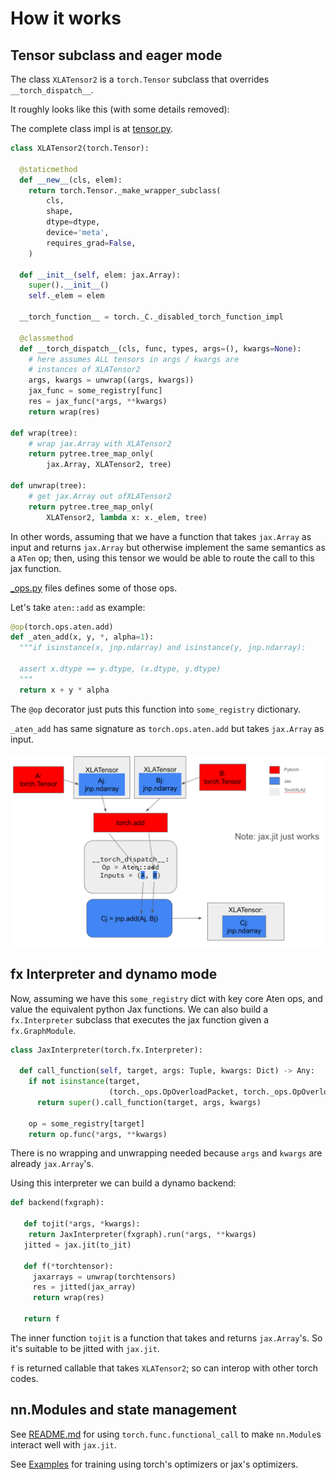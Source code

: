 How it works
============


## Tensor subclass and eager mode

The class `XLATensor2` is a `torch.Tensor` subclass
that overrides `__torch_dispatch__`.

It roughly looks like this (with some details removed):

The complete class impl is at [tensor.py](../torch_xla2/tensor.py).

```python
class XLATensor2(torch.Tensor):

  @staticmethod
  def __new__(cls, elem):
    return torch.Tensor._make_wrapper_subclass(
        cls,
        shape,
        dtype=dtype,
        device='meta',
        requires_grad=False,
    )

  def __init__(self, elem: jax.Array):
    super().__init__()
    self._elem = elem

  __torch_function__ = torch._C._disabled_torch_function_impl

  @classmethod
  def __torch_dispatch__(cls, func, types, args=(), kwargs=None):
    # here assumes ALL tensors in args / kwargs are 
    # instances of XLATensor2
    args, kwargs = unwrap((args, kwargs))
    jax_func = some_registry[func]
    res = jax_func(*args, **kwargs)
    return wrap(res)

def wrap(tree):
    # wrap jax.Array with XLATensor2
    return pytree.tree_map_only(
        jax.Array, XLATensor2, tree)

def unwrap(tree):
    # get jax.Array out ofXLATensor2
    return pytree.tree_map_only(
        XLATensor2, lambda x: x._elem, tree)
```

In other words, assuming that we have a function
that takes `jax.Array` as input and returns `jax.Array`
but otherwise implement the same semantics
as a `ATen` op; then, using this tensor we would 
be able to route the call to this jax function.

[_ops.py](../torch_xla2/_ops.py) files defines some of those ops.

Let's take `aten::add` as example:

```python
@op(torch.ops.aten.add)
def _aten_add(x, y, *, alpha=1):
  """if isinstance(x, jnp.ndarray) and isinstance(y, jnp.ndarray):

  assert x.dtype == y.dtype, (x.dtype, y.dtype)
  """
  return x + y * alpha
```

The `@op` decorator just puts this function into `some_registry` dictionary.

`_aten_add` has same signature as `torch.ops.aten.add` but takes `jax.Array` as
input.

![](dispatch.png)


## fx Interpreter and dynamo mode

Now, assuming we have this `some_registry` dict with key core Aten ops,
and value the equivalent python Jax functions. We can also build a `fx.Interpreter`
subclass that executes the jax function given a `fx.GraphModule`.


```python
class JaxInterpreter(torch.fx.Interpreter):

  def call_function(self, target, args: Tuple, kwargs: Dict) -> Any:
    if not isinstance(target,
                      (torch._ops.OpOverloadPacket, torch._ops.OpOverload)):
      return super().call_function(target, args, kwargs)

    op = some_registry[target]
    return op.func(*args, **kwargs)
```

There is no wrapping and unwrapping needed because `args` and `kwargs` are 
already `jax.Array`'s.

Using this interpreter we can build a dynamo backend:

```python
def backend(fxgraph):

   def tojit(*args, *kwargs):
    return JaxInterpreter(fxgraph).run(*args, **kwargs)
   jitted = jax.jit(to_jit)

   def f(*torchtensor):
     jaxarrays = unwrap(torchtensors)
     res = jitted(jax_array)
     return wrap(res)

   return f
```

The inner function `tojit` is a function that takes and returns 
`jax.Array`'s. So it's suitable to be jitted with `jax.jit`.

`f` is returned callable that takes `XLATensor2`; so can interop with 
other torch codes.

## nn.Modules and state management

See [README.md](../README.md) for using `torch.func.functional_call` to 
make `nn.Module`s interact well with `jax.jit`.

See [Examples](../examples/README.md) for training using torch's optimizers or jax's
optimizers.

[def]: dispatch.png